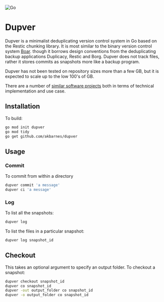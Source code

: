 ![Go](https://github.com/akbarnes/dupver/workflows/Go/badge.svg)

# Dupver
Dupver is a minimalist deduplicating version control system in Go based on 
the Restic chunking library. It is most similar to the binary
version control system [Boar](https://github.com/mekberg/boar).
though it borrows design conventions from the deduplicating backup
applications Duplicacy, Restic and Borg.
Dupver does not track files, rather it stores commits as snapshots more like
a backup program. 

Dupver has not been tested on repository sizes more than
a few GB, but it is expected to scale up to the low 100's of GB. 

There are a number of [similar software projects](similar-software.md) both
in terms of technical implementation and use case.

## Installation
To build:
``` bash
go mod init dupver
go mod tidy
go get github.com/akbarnes/dupver
```

## Usage

### Commit
To commit from within a directory
``` bash
dupver commit 'a message' 
dupver ci 'a message' 
```

### Log
To list all the snapshots:
``` bash
dupver log
```

To list the files in a particular snapshot:
``` bash
dupver log snapshot_id
```

## Checkout
This takes an optional argument to specify an output folder. To checkout a snapshot:
``` bash
dupver checkout snapshot_id
dupver co snapshot_id
dupver -out output_folder co snapshot_id
dupver -o output_folder co snapshot_id
```
